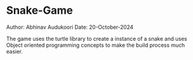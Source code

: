# Snake-Game

Author: Abhinav Audukoori
Date: 20-October-2024

The game uses the turtle library to create a instance of a snake and uses Object oriented programming concepts to make the build process much easier.
